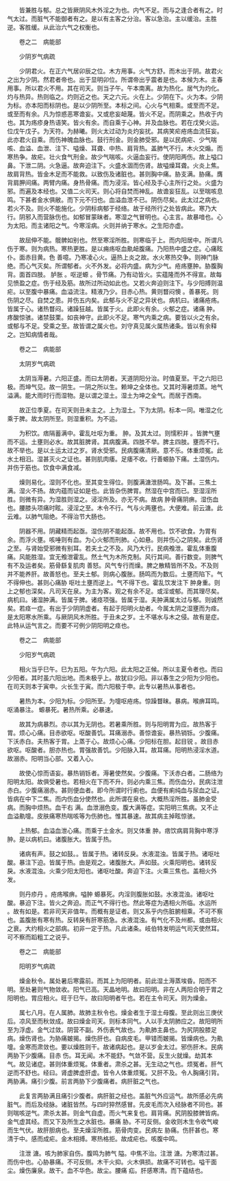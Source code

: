 <!-- { "loadSidebar": true } -->
　　皆兼胜与郁。总之皆厥阴风木外淫之为也。内气不足。而与之逢合者有之。时气太过。而脏气不能御者有之。是以有主客之分治。客以急治。主以缓治。主胜逆。客胜缓。从此治六气之权衡也。

　　卷之二　病能部

　　少阴岁气病疏

　　少阴君火。在正六气居卯辰之位。木方用事。火气方舒。而木出于阴。故君火之出为少阴。然君者帝也。出于显明卯位。所谓帝出乎震者是也。本候为木。主春用事。所以君火不用。其在司天。则当子午。午本南离。故为热化。居气为灼化。灼与热异。热则临之。灼则近之也。天之六元。火在上。少阴在下。火为本。少阴为标。亦本阳而标阴也。是以少阴所至。本标之间。心火与气相乘。或至而不足。或至而有余。凡为惊惑恶寒谵妄。又或悲妄衄蔑。皆火不足。而阴乘之。热收于内也。其为疡疹身热语笑。皆火有余。而自乘于心神。并及血脉也。若在戊癸火运。位戊午戊子。为天符。为赫曦。则火太过动为炎灼妄扰。其病笑疟疮疡血流狂妄。此亦君火自乘。而伤神魄血脉也。鼓行刑金。则金肺受邪。是以民病疟、少气喘咳、血溢、血泄、注下、嗌燥、耳聋、中热、肩背热。盖肺气不行。木火交煽。而寒热争。故疟。壮火食气刑金。故少气喘咳。火逼血妄行。使阴阳两伤。故上嗌口鼻。下泄二阴。火急逼。故奔迫注下。火盛水涸而伤肾。故嗌燥耳聋。火炎上焦。故肩背热。皆金木足而不能救。以致伤及诸脏也。甚则胸中痛。胁支满。胁痛。膺背肩胛间痛。两臂内痛。身热骨痛。而为浸淫。皆心经及手心主所行之处。火盛为邪。而遍及本经也。又值二火司天。则心将自焚而神乱。故谵妄狂乱。以至喘咳息鸣。下甚者金水俱敝。而下元不归也。血溢血泄不已。阴伤尽矣。此太过之病也。若火不及。则火不能施化。少阴标病郁于经络。故于经所行之处皆病此。寒乃大行。阴邪入而营脉伤也。如郁冒蒙昧者。寒湿之气冒明也。心主言。故暴喑也。心为太阳。而主诸阳之气。今寒淫病。火则并纳于寒水。之生阳亦虚。

　　故屈伸不能。髋髀如别也。然至寒淫所胜。则寒临于上。而内阳居中。所谓凡伤于寒。则为病热。寒热更胜。是以痈疡呕血鼽衄腹痛。乃阳热中盛之症。心痛眩仆。面赤目黄。色 善噫。乃寒凌心火。逼热上炎之故。水火寒热交争。则神门脉绝。而心气灭矣。所谓郁者。火不外发。必将内盛。病为少气。疮疡壅肿。胁腹胸背。面首四肢。 胪胀 。呕逆螈 。骨节痛。乃有动皆火。实蕴隆而外不得宣。故每见愤盈之症。伤于经及筋。故所过所动如此也。又若火奔迫则注下。与少阳搏则温疟。以至腹中暴痛。血溢流注。精液乃少。目赤心热。黄则瞀闷懊 。善暴死。则伤阴之尽。自焚之患。并伤五内矣。此郁与火不足之异状也。病机曰。诸痛疮疡。皆属于心。诸热瞀闷。诸躁狂越。皆属于火。此即火有余。火郁之症。诸痛 肿。疼酸惊骇。诸禁鼓栗。如丧神守。此即火不足。寒气内乘之病。要皆以火之有余。或郁与不足。受乘之至。故皆谓之属火也。刘守真见属火属热诸条。皆以有余释之。岂知病情者哉。

　　卷之二　病能部

　　太阴岁气病疏

　　太阴当溽暑。六阳正盛。而曰太阴者。天道阴阳分治。时值夏至。干之六阳已极。而坤气见。故一阴生。一阴之所以生。赖坤之全体也。又其时溽暑烦蒸。地气溢满。能大雨时行而湿物。是以谓之湿土。湿土为坤之全气。而居于西南。

　　故正位季夏。在司天则丑未主之。上为湿土。下为太阴。标本一同。唯湿之化乘于脾。故太阴所至。则湿重积。为不运。

　　为积饮。痞隔蓄满中。霍乱吐呕为重。 肿。及其太过。则懦积并 。皆脾气壅而不运。土壅则必水。故其脏脾肾。其病腹满。四肢不举。脾主四肢。壅而不行。故不举也。是以土运太过之岁。肾水受邪。民病腹痛清厥。意不乐。体重烦冤。此水土相汨。湿甚灭火之证也。甚则肌肉痿。足痿不收。行善螈胁下痛。土湿伤内。并伤于筋也。饮食中满食减。

　　燥则易化。湿则不化也。至其变生得位。则腹满溏泄肠鸣。及下甚。三焦土满。湿火不扬。故内蕴而证如是也。此皆杂伤脾胃。然湿在中宫而已。至湿淫所胜。则微有异。为湿胜则湿之。浸淫所及。亦无不病。故病 肿骨痛阴痹。湿伤血也。腰膝头项痛时眩。浸淫之至。木令不行。气与火两壅也。大便难。前云溏。此云难。以肺气阻绝。不得治节大肠也。

　　阴器不用。阴藏精而起亟。湿伤阴不能起亟。故不用也。饮不欲食。为胃有余。而浮火壅。咳唾则有血。为心火郁而刑肺。心如悬。则并伤心之阴矣。此伤肾之至。与肾始受邪微有别耳。若夫土之不及。风乃大行。民病飧泄。霍乱体重腹痛。风能胜湿。宜无飧泄霍乱。然土气为木所克制。风行其间。善行数变。则脾气有不及运者矣。筋骨繇复肌肉 善怒。风气专行而燥。脾之散精皆所不及。不及则并不能养肝。故善怒也。至夫土郁。则病心腹胀。肠鸣而为数后。土壅而陷下。气不得伸也。甚则心痛胁 呕吐土壅而逆上。气不得下也。霍乱饮发注下 肿身重。则上之郁也深矣。凡司天在泉。为主为客。观之有余不足。或淫或郁。而其理尽矣。病机曰。诸湿肿满。皆属于脾。诸痉项强。皆属于湿。夫肿满属太过与郁。则诚然矣。若痉一症。有出于少阴阴虚者。有起于阳明火劫者。今属太阴之湿壅而为痉。是太阳寒水所乘。与厥阴风木所胜。于丑未之岁。土不堪水与木之侵。故有是症。此特从运气言之。而要不可例少阴阳明之痉也。

　　卷之二　病能部

　　少阳岁气病疏

　　相火当乎巳午。巳为五阳。午为六阳。此太阳之正候。所以主夏令者也。而曰少阳者。其时虽六阳出地。而未极乎上。故犹曰少阳。非以春生之少阳为少阳也。在司天则本于寅申。火长生于寅。而六阳极于申。此专以暑热从事者也。

　　暑热为本。少阳为标。少阳所至。为嚏呕疮疡。惊躁瞀昧。暴病。喉痹耳鸣。呕涌暴注。 螈暴死。暑热所乘。必暴速。

　　故其为病暴烈。亦以其为无阴也。若暑乘所胜。则与阳明胃为应。故热客于胃。烦心心痛。目赤欲呕。呕酸善饥。耳痛溺赤。善惊谵妄。暴热销铄。少腹痛。下沃赤白。夫热客于胃。上蒸于心。故烦心心痛。少阳标在胆。起目锐 。故目赤欲呕。呕酸者。胆亦热也。胃强故善饥。少阳脉入耳。故耳痛。阳明热浸淫水道。故溺赤。阳明当心部。又着入心。

　　故使心惊而语妄。暴热销铄者。溽暑使然矣。少腹痛。下沃赤白者。二肠络为阳明太阳。故俱受暑也。若相火在下而不升。则必内乘三焦。而伤血分。民病注泄赤白。少腹痛溺赤。甚则便血者。即今所谓时行痢也。血便有痢纯血与尿血之证。皆病在中下二焦。而内伤血分使然也。此所谓在泉也。大概热淫所胜。虽肺金受病。而胸中烦热。血干右 满。血泄溺色变。腹大满等症。实阳明三焦病。又不止血溢鼽嚏。皮肤痛寒热喘咳等为伤肺也。惟其暴速。故其病主掉眩惊骇。

　　上热郁。血溢血泄心痛。而乘于土金水。则又体重 肿。痞饮病肩背胸中寒浮肿。是以病机曰。诸腹胀大。皆属于热。

　　诸病有声。鼓之如鼓。。皆属于热。诸转反戾。水液混浊。皆属于热。诸呕吐酸。暴注下迫。皆属于热。由是观之。诸腹胀大。声如鼓。火乘阳明也。诸转反戾。水液混浊。火乘少阳太阳也。诸呕吐酸。奔迫下注。火乘三焦也。盖相火外发。

　　则丹疹丹 。疮疡喉痹。嗌肿 螈暴死。内淫则腹胀如鼓。水液混浊。诸呕吐酸。暴迫下注。皆火之奔迫。而正气不得行也。然此等症为遇相火所临。水运所 。故有如是。若非司天非值年。而概有是证者。则又系乎内伤脏腑相乘。不可不察也。盖腹胀有寒有热。反转戾有肝寒筋急。水液混浊。有气化不及州都。或由相火之衰。大约相火之部病。初非一定于热。凡此诸条。岐伯特发明运气司天使然耳。可不察而蹈粗工之说乎。

　　卷之二　病能部

　　阳明岁气病疏

　　燥金秋令。属处暑后寒露前。而其上为阳明者。前此湿土溽蒸埃昏。阳而不明。至处暑则气物敛收。阳气已高。天晶地明。故曰阳明。非在人两阳合明于胃之阳明也。胃应相火。旺于巳午。故曰阳明者午也。若在主令司天。则为燥金。

　　属七八月。在人属肺。故肺主秋令也。燥金者生于湿土母腹。至此则出三庚伏后。凉风至而秋敛成。故曰燥金司天。则标本同气。人以手太阴肺应之。故阳明所至为浮虚。金气过敛。阴营不副。外伤表气故也。为鼽肺主鼻也。为尻阴股膝足病。燥伤肾也。为胁痛皴揭。燥伤肝也。自病皮毛。甲错而皴揭。皆燥病也。为鼽嚏。金寒而肃敛也。要以燥胜则干。故诸病起也。是以岁金太过。邪伤肝木。民病两胁下少腹痛。目赤 伤。耳无闻。木不能舒。气敛不营。反生火就燥。劫其本气。故见诸症。甚则体重烦冤。体重者。肃杀之甚。无生动之气也。烦冤者。肝气逆而不舒也。经曰。肾虚脾虚肝虚。皆令人体重烦冤。又肝不及。令人胸痛引背。两胁满。痛引少腹。前言两胁下少腹痛者。病肝脏之气也。

　　此复言两胁满且痛引少腹者。病肝脏之经也。盖脏气外应运气。故所感必先病脏气。而后及经脉。诸脏皆然。与四时猝然感冒。先皮毛而次入经脉者不同也。甚则喘咳逆气。肃杀太甚。则金气自虚。而火气来复也。肩背痛。尻阴股膝髀皆病。金气虚其经。而又下及所生之水脏也。暴痛 胁。不可反侧。金收则木生令收气峻而生气伏。故肝胆病也。至夫燥淫所胜。筋骨肉变。民病左 胁痛。伤肝甚也。寒清于中。感而成疟。金木相搏。寒热格拒。故成疟也。咳腹中鸣。

　　注泄 溏。咳为肺家自伤。腹鸣为肺气 隘。中焦不治。注泄 溏。为寒清过甚。而伤中也。心胁暴痛。不可反侧。木干火抑。火木俱损。故痛不可转也。嗌干面尘。燥伤廉泉。故干。血不华色。故尘。腰痛 疝。肝感寒清。而下蕴结也。

